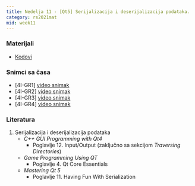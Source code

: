 ```yaml
---
title: Nedelja 11 - [Qt5] Serijalizacija i deserijalizacija podataka.
category: rs2021mat
mid: week11
---
```


### Materijali

- [Kodovi](https://github.com/MATF-RS21/zvanicni-materijali/tree/main/11-serijalizacija)

### Snimci sa časa

- [4I-GR1] [video snimak](http://enastava.matf.bg.ac.rs/~nikola_ajzenhamer/2020-2021/rs/RS%2011-GR4/RS%2011-GR4_player.html) 
- [4I-GR2] [video snimak](http://enastava.matf.bg.ac.rs/~nikola_ajzenhamer/2020-2021/rs/RS%2011-GR4/RS%2011-GR4_player.html) 
- [4I-GR3] [video snimak](http://enastava.matf.bg.ac.rs/~nikola_ajzenhamer/2020-2021/rs/RS%2011/RS%2011_player.html)
- [4I-GR4] [video snimak](http://enastava.matf.bg.ac.rs/~nikola_ajzenhamer/2020-2021/rs/RS%2011-GR4/RS%2011-GR4_player.html) 

### Literatura

1. Serijalizacija i deserijalizacija podataka
    - _C++ GUI Programming with Qt4_
        - Poglavlje 12. Input/Output (zaključno sa sekcijom _Traversing Directories_)
    - _Game Programming Using QT_
        - Poglavlje 4. Qt Core Essentials
    - _Mastering Qt 5_
        - Poglavlje 11. Having Fun With Serialization
